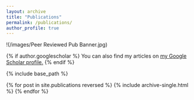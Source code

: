 ```yaml
---
layout: archive
title: "Publications"
permalink: /publications/
author_profile: true
---
```


!(/images/Peer Reviewed Pub Banner.jpg)

{% if author.googlescholar %}
  You can also find my articles on <u><a href="{{author.googlescholar}}">my Google Scholar profile</a>.</u>
{% endif %}

{% include base_path %}

{% for post in site.publications reversed %}
  {% include archive-single.html %}
{% endfor %}
